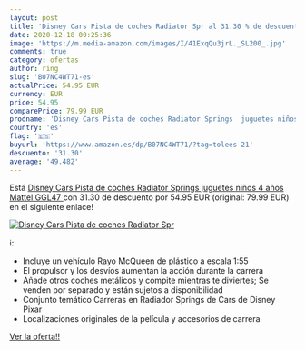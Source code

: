 ```yaml
---
layout: post
title: 'Disney Cars Pista de coches Radiator Spr al 31.30 % de descuento'
date: 2020-12-18 00:25:36
image: 'https://m.media-amazon.com/images/I/41ExqQu3jrL._SL200_.jpg'
comments: true
category: ofertas
author: ring
slug: 'B07NC4WT71-es'
actualPrice: 54.95 EUR
currency: EUR
price: 54.95
comparePrice: 79.99 EUR
prodname: 'Disney Cars Pista de coches Radiator Springs  juguetes niños 4 años  Mattel GGL47 '
country: 'es'
flag: '🇪🇸'
buyurl: 'https://www.amazon.es/dp/B07NC4WT71/?tag=tolees-21'
descuento: '31.30'
average: '49.482'
---
```


Está [Disney Cars Pista de coches Radiator Springs  juguetes niños 4 años  Mattel GGL47 ](https://www.amazon.es/dp/B07NC4WT71/?tag=tolees-21) con 31.30 de descuento por 54.95 EUR (original: 79.99 EUR) en el siguiente enlace!

[![Disney Cars Pista de coches Radiator Spr](https://m.media-amazon.com/images/I/41ExqQu3jrL._SL200_.jpg)](https://www.amazon.es/dp/B07NC4WT71/?tag=tolees-21)

ℹ️:

- Incluye un vehículo Rayo McQueen de plástico a escala 1:55
- El propulsor y los desvíos aumentan la acción durante la carrera
- Añade otros coches metálicos y compite mientras te diviertes; Se venden por separado y están sujetos a disponibilidad
- Conjunto temático Carreras en Radiador Springs de Cars de Disney Pixar
- Localizaciones originales de la película y accesorios de carrera

[Ver la oferta!!](https://www.amazon.es/dp/B07NC4WT71/?tag=tolees-21)
